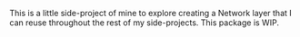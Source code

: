 This is a little side-project of mine to explore creating a Network layer that I can reuse throughout the rest of my side-projects.
This package is WIP.
